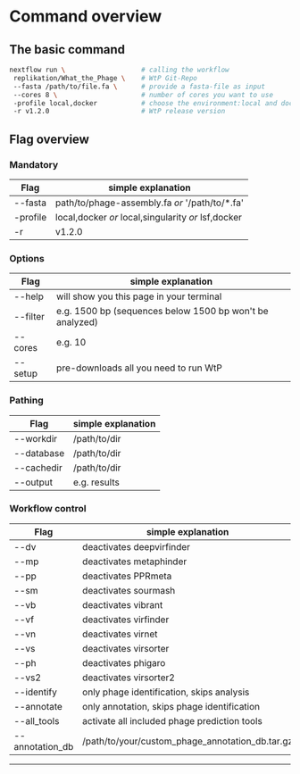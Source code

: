 # Command overview
 
## The basic command
 
```bash
nextflow run \                   # calling the workflow
 replikation/What_the_Phage \    # WtP Git-Repo
 --fasta /path/to/file.fa \      # provide a fasta-file as input
 --cores 8 \                     # number of cores you want to use
 -profile local,docker           # choose the environment:local and docker
 -r v1.2.0                       # WtP release version
```

## Flag overview  

### Mandatory
|Flag          |simple explanation                                    |
|--------------|------------------------------------------------------|
| --fasta      |  path/to/phage-assembly.fa *or*  '/path/to/*.fa'     |
| -profile     |  local,docker *or* local,singularity *or* lsf,docker |
| -r           |  v1.2.0                                              |

### Options

|Flag          |simple explanation                                    |
|--------------|------------------------------------------------------|
| --help       |  will show you this page in your terminal            |
| --filter     |  e.g. 1500 bp (sequences below 1500 bp won't be analyzed)|
| --cores      |  e.g. 10                                             |
| --setup      |  pre-downloads all you need to run WtP               |

### Pathing

|Flag          |simple explanation                                    |
|--------------|------------------------------------------------------|
| --workdir    |  /path/to/dir                                        |
| --database   |  /path/to/dir                                        |
| --cachedir   |  /path/to/dir                                        |
| --output     |  e.g. results                                        |


### Workflow control

|Flag             |simple explanation                                    |
|--------------   |------------------------------------------------------|
| --dv            |  deactivates deepvirfinder                           |
| --mp            |  deactivates metaphinder                             |
| --pp            |  deactivates PPRmeta                                 |
| --sm            |  deactivates sourmash                                |
| --vb            |  deactivates vibrant                                 |
| --vf            |  deactivates virfinder                               |
| --vn            |  deactivates virnet                                  |    
| --vs            |  deactivates virsorter                               |
| --ph            |  deactivates phigaro                                 |
| --vs2           |  deactivates virsorter2                              |
| --identify      |  only phage identification, skips analysis           |
| --annotate      |  only annotation, skips phage identification         |
|--all_tools      |  activate all included phage prediction tools        |
|--annotation_db  |  /path/to/your/custom_phage_annotation_db.tar.gz     |


-----------------------------------------